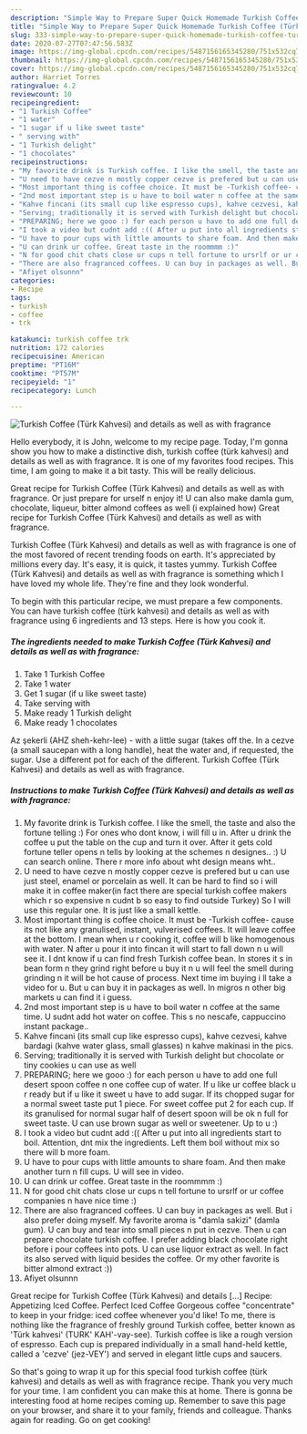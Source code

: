 ```yaml
---
description: "Simple Way to Prepare Super Quick Homemade Turkish Coffee (Türk Kahvesi) and details as well as with fragrance"
title: "Simple Way to Prepare Super Quick Homemade Turkish Coffee (Türk Kahvesi) and details as well as with fragrance"
slug: 333-simple-way-to-prepare-super-quick-homemade-turkish-coffee-turk-kahvesi-and-details-as-well-as-with-fragrance
date: 2020-07-27T07:47:56.583Z
image: https://img-global.cpcdn.com/recipes/5487156165345280/751x532cq70/turkish-coffee-turk-kahvesi-and-details-as-well-as-with-fragrance-recipe-main-photo.jpg
thumbnail: https://img-global.cpcdn.com/recipes/5487156165345280/751x532cq70/turkish-coffee-turk-kahvesi-and-details-as-well-as-with-fragrance-recipe-main-photo.jpg
cover: https://img-global.cpcdn.com/recipes/5487156165345280/751x532cq70/turkish-coffee-turk-kahvesi-and-details-as-well-as-with-fragrance-recipe-main-photo.jpg
author: Harriet Torres
ratingvalue: 4.2
reviewcount: 10
recipeingredient:
- "1 Turkish Coffee"
- "1 water"
- "1 sugar if u like sweet taste"
- " serving with"
- "1 Turkish delight"
- "1 chocolates"
recipeinstructions:
- "My favorite drink is Turkish coffee. I like the smell, the taste and also the fortune telling :) For ones who dont know, i will fill u in. After u drink the coffee u put the table on the cup and turn it over. After it gets cold fortune teller opens n tells by looking at the schemes n designes.. :) U can search online. There r more info about wht design means wht.."
- "U need to have cezve n mostly copper cezve is prefered but u can use just steel, enamel or porcelain as well. It can be hard to find so i will make it in coffee maker(in fact there are special turkish coffee makers which r so expensive n cudnt b so easy to find outside Turkey) So I will use this regular one. It is just like a small kettle."
- "Most important thing is coffee choice. It must be -Turkish coffee- cause its not like any granulised, instant, vulverised coffees. It will leave coffee at the bottom. I mean when u r cooking it, coffee will b like homogenous with water. N after u pour it into fincan it will start to fall down n u will see it.  I dnt know if u can find fresh Turkish coffee bean. In stores it s in bean form n they grind right  before u buy it n u will feel the smell during grinding n it will be hot cause of process. Next time im buying i ll take a video for u. But u can buy it in packages as well. In migros n other big markets u can find it i guess."
- "2nd most important step is u have to boil water n coffee at the same time. U sudnt add hot water on coffee. This s no nescafe, cappuccino instant package.."
- "Kahve fincani (its small cup like espresso cups), kahve cezvesi, kahve bardagi (kahve water glass, small glasses) n kahve makinasi in the pics."
- "Serving; traditionally it is served with Turkish delight but chocolate or tiny cookies u can use as well"
- "PREPARING; here we gooo :) for each person u have to add one full desert spoon coffee n one coffee cup of water. If u like ur coffee black u r ready but if u like it sweet u have to add sugar. If its chopped sugar for a normal sweet taste put 1 piece. For sweet coffee put 2 for each cup. If its granulised for normal sugar half of desert spoon will be ok n full for sweet taste. U can use brown sugar as well or sweetener. Up to u :)"
- "I took a video but cudnt add :(( After u put into all ingredients start to boil. Attention, dnt mix the ingredients. Left them boil without mix so there will b more foam."
- "U have to pour cups with little amounts to share foam. And then make another turn n fill cups. U will see in video."
- "U can drink ur coffee. Great taste in the roommmm :)"
- "N for good chit chats close ur cups n tell fortune to ursrlf or ur coffee companies n have nice time :)"
- "There are also fragranced coffees. U can buy in packages as well. But i also prefer doing myself. My favorite aroma is &#34;damla sakizi&#34; (damla gum). U can buy and tear into small pieces n put in cezve. Then u can prepare chocolate turkish coffee. I prefer adding black chocolate right before i pour coffees into pots. U can use liquor extract as well. In fact its also served with liquid besides the coffee. Or my other favorite is bitter almond extract :))"
- "Afiyet olsunnn"
categories:
- Recipe
tags:
- turkish
- coffee
- trk

katakunci: turkish coffee trk 
nutrition: 172 calories
recipecuisine: American
preptime: "PT16M"
cooktime: "PT57M"
recipeyield: "1"
recipecategory: Lunch

---
```



![Turkish Coffee (Türk Kahvesi) and details as well as with fragrance](https://img-global.cpcdn.com/recipes/5487156165345280/751x532cq70/turkish-coffee-turk-kahvesi-and-details-as-well-as-with-fragrance-recipe-main-photo.jpg)

Hello everybody, it is John, welcome to my recipe page. Today, I'm gonna show you how to make a distinctive dish, turkish coffee (türk kahvesi) and details as well as with fragrance. It is one of my favorites food recipes. This time, I am going to make it a bit tasty. This will be really delicious.

Great recipe for Turkish Coffee (Türk Kahvesi) and details as well as with fragrance. Or just prepare for urself n enjoy it! U can also make damla gum, chocolate, liqueur, bitter almond coffees as well (i explained how) Great recipe for Turkish Coffee (Türk Kahvesi) and details as well as with fragrance.

Turkish Coffee (Türk Kahvesi) and details as well as with fragrance is one of the most favored of recent trending foods on earth. It's appreciated by millions every day. It's easy, it is quick, it tastes yummy. Turkish Coffee (Türk Kahvesi) and details as well as with fragrance is something which I have loved my whole life. They're fine and they look wonderful.


To begin with this particular recipe, we must prepare a few components. You can have turkish coffee (türk kahvesi) and details as well as with fragrance using 6 ingredients and 13 steps. Here is how you cook it.

<!--inarticleads1-->

##### The ingredients needed to make Turkish Coffee (Türk Kahvesi) and details as well as with fragrance:

1. Take 1 Turkish Coffee
1. Take 1 water
1. Get 1 sugar (if u like sweet taste)
1. Take  serving with
1. Make ready 1 Turkish delight
1. Make ready 1 chocolates


Az şekerli (AHZ sheh-kehr-lee) - with a little sugar (takes off the. In a cezve (a small saucepan with a long handle), heat the water and, if requested, the sugar. Use a different pot for each of the different. Turkish Coffee (Türk Kahvesi) and details as well as with fragrance. 

<!--inarticleads2-->

##### Instructions to make Turkish Coffee (Türk Kahvesi) and details as well as with fragrance:

1. My favorite drink is Turkish coffee. I like the smell, the taste and also the fortune telling :) For ones who dont know, i will fill u in. After u drink the coffee u put the table on the cup and turn it over. After it gets cold fortune teller opens n tells by looking at the schemes n designes.. :) U can search online. There r more info about wht design means wht..
1. U need to have cezve n mostly copper cezve is prefered but u can use just steel, enamel or porcelain as well. It can be hard to find so i will make it in coffee maker(in fact there are special turkish coffee makers which r so expensive n cudnt b so easy to find outside Turkey) So I will use this regular one. It is just like a small kettle.
1. Most important thing is coffee choice. It must be -Turkish coffee- cause its not like any granulised, instant, vulverised coffees. It will leave coffee at the bottom. I mean when u r cooking it, coffee will b like homogenous with water. N after u pour it into fincan it will start to fall down n u will see it.  I dnt know if u can find fresh Turkish coffee bean. In stores it s in bean form n they grind right  before u buy it n u will feel the smell during grinding n it will be hot cause of process. Next time im buying i ll take a video for u. But u can buy it in packages as well. In migros n other big markets u can find it i guess.
1. 2nd most important step is u have to boil water n coffee at the same time. U sudnt add hot water on coffee. This s no nescafe, cappuccino instant package..
1. Kahve fincani (its small cup like espresso cups), kahve cezvesi, kahve bardagi (kahve water glass, small glasses) n kahve makinasi in the pics.
1. Serving; traditionally it is served with Turkish delight but chocolate or tiny cookies u can use as well
1. PREPARING; here we gooo :) for each person u have to add one full desert spoon coffee n one coffee cup of water. If u like ur coffee black u r ready but if u like it sweet u have to add sugar. If its chopped sugar for a normal sweet taste put 1 piece. For sweet coffee put 2 for each cup. If its granulised for normal sugar half of desert spoon will be ok n full for sweet taste. U can use brown sugar as well or sweetener. Up to u :)
1. I took a video but cudnt add :(( After u put into all ingredients start to boil. Attention, dnt mix the ingredients. Left them boil without mix so there will b more foam.
1. U have to pour cups with little amounts to share foam. And then make another turn n fill cups. U will see in video.
1. U can drink ur coffee. Great taste in the roommmm :)
1. N for good chit chats close ur cups n tell fortune to ursrlf or ur coffee companies n have nice time :)
1. There are also fragranced coffees. U can buy in packages as well. But i also prefer doing myself. My favorite aroma is &#34;damla sakizi&#34; (damla gum). U can buy and tear into small pieces n put in cezve. Then u can prepare chocolate turkish coffee. I prefer adding black chocolate right before i pour coffees into pots. U can use liquor extract as well. In fact its also served with liquid besides the coffee. Or my other favorite is bitter almond extract :))
1. Afiyet olsunnn


Great recipe for Turkish Coffee (Türk Kahvesi) and details […] Recipe: Appetizing Iced Coffee. Perfect Iced Coffee Gorgeous coffee &#34;concentrate&#34; to keep in your fridge: iced coffee whenever you&#39;d like! To me, there is nothing like the fragrance of freshly ground Turkish coffee, better known as &#39;Türk kahvesi&#39; (TURK&#39; KAH&#39;-vay-see). Turkish coffee is like a rough version of espresso. Each cup is prepared individually in a small hand-held kettle, called a &#39;cezve&#39; (jez-VEY&#39;) and served in elegant little cups and saucers. 

So that's going to wrap it up for this special food turkish coffee (türk kahvesi) and details as well as with fragrance recipe. Thank you very much for your time. I am confident you can make this at home. There is gonna be interesting food at home recipes coming up. Remember to save this page on your browser, and share it to your family, friends and colleague. Thanks again for reading. Go on get cooking!
